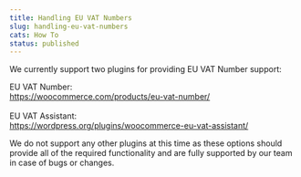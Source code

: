 ```yaml
---
title: Handling EU VAT Numbers
slug: handling-eu-vat-numbers
cats: How To
status: published
---
```



  <p>
    We currently support two plugins for providing EU VAT Number support:
  </p>
  <p>
    EU VAT Number:<br />
    <a href="https://woocommerce.com/products/eu-vat-number/%5D">https://woocommerce.com/products/eu-vat-number/</a><br />
    <br />
    EU VAT Assistant:<br />
    <a href="https://wordpress.org/plugins/woocommerce-eu-vat-assistant/">https://wordpress.org/plugins/woocommerce-eu-vat-assistant/</a>
  </p>
  <p>
    We do not support any other plugins at this time as these options should provide all of the required functionality and are fully supported by our team in case of bugs or changes.
  </p>
